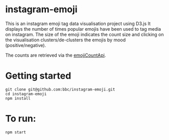 # instagram-emoji
This is an instagram emoji tag data visualisation project using D3.js It displays the number of times popular emojis have been used to tag media on instagram. The size of the emoji indicates the count size and clicking on the visualisation clusters/de-clusters the emojis by mood (positive/negative).

The counts are retrieved via the [emojiCountApi](https://eu-west-1.console.aws.amazon.com/apigateway/home?region=eu-west-1#/apis/f7n9ynzq3g/resources/9np6tkwxkf).

# Getting started
```
git clone git@github.com:bbc/instagram-emoji.git
cd instagram-emoji
npm install
```

# To run:
```
npm start
```
